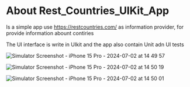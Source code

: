 # About Rest_Countries_UIKit_App


Is a simple app use https://restcountries.com/ as information provider, for provide information abount contiries

The UI interface is write in UIkit and the app also contain Unit adn UI tests


![Simulator Screenshot - iPhone 15 Pro - 2024-07-02 at 14 49 57](https://github.com/Sigma117/Rest_Countries_UIKit_App/assets/71655239/d9d39b3e-3551-4e29-a9ab-5d719d673f9a)


![Simulator Screenshot - iPhone 15 Pro - 2024-07-02 at 14 50 19](https://github.com/Sigma117/Rest_Countries_UIKit_App/assets/71655239/850ae93a-cb6b-4147-a0e6-e74ab18b0e85)


![Simulator Screenshot - iPhone 15 Pro - 2024-07-02 at 14 50 01](https://github.com/Sigma117/Rest_Countries_UIKit_App/assets/71655239/117a62e3-1bd1-41e6-b038-27c466100784)
